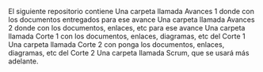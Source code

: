El siguiente repositorio contiene 
Una carpeta llamada Avances 1 donde con los documentos entregados para ese avance
Una carpeta llamada Avances 2 donde con los documentos, enlaces, etc para ese avance
Una carpeta llamada Corte 1 con los documentos, enlaces, diagramas, etc del Corte 1
Una carpeta llamada Corte 2 con  ponga los documentos, enlaces, diagramas, etc del Corte 2
Una carpeta llamada Scrum, que se  usará más adelante.
